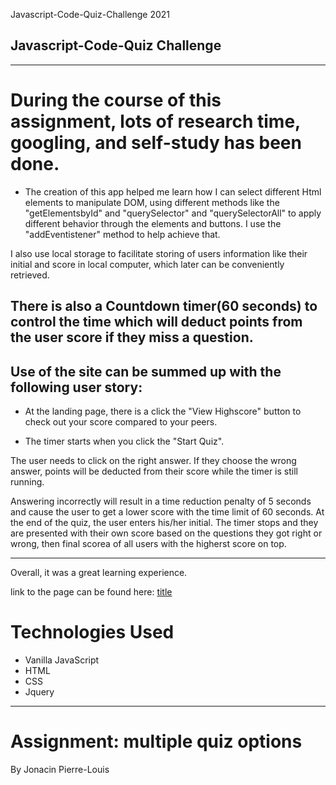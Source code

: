 Javascript-Code-Quiz-Challenge 2021

## Javascript-Code-Quiz Challenge
---
# During the course of this assignment, lots of research time, googling, and self-study has been done.

* The creation of this app helped me learn how I can select different Html elements to manipulate DOM, using different methods like the "getElementsbyId" and "querySelector" and "querySelectorAll" to apply different behavior through the elements and buttons. I use the "addEventistener"  method to help achieve that.

 I also use local storage to facilitate storing of users information like their initial and score in local computer, which later can be conveniently retrieved.
 
  There is also a Countdown timer(60 seconds) to control the time which will deduct points from the user score if they miss a question.
---

## Use of the site can be summed up with the following user story:


* At the landing page, there is a click the "View Highscore" button to check out your score compared to your peers.

* The timer starts when you click the "Start Quiz". 

The user needs to click on the right answer. If they choose the wrong answer, points will be deducted from their score while the timer is still running.

 Answering incorrectly will result in a time reduction penalty of 5 seconds and  cause the user to get a lower score with the time limit of 60 seconds. At the end of the quiz,  the user enters his/her initial. The timer stops and they are presented with their own score based on the questions they got right or wrong, then  final scorea of all users  with the higherst score on top.

---
 Overall, it was a great learning experience.

link to the page can be found here: 
[title](https://cloozo.github.io/quiz-challenge-javascript-page/)

# Technologies Used

- Vanilla JavaScript
- HTML
- CSS
- Jquery

---

# Assignment: multiple quiz options

By Jonacin Pierre-Louis